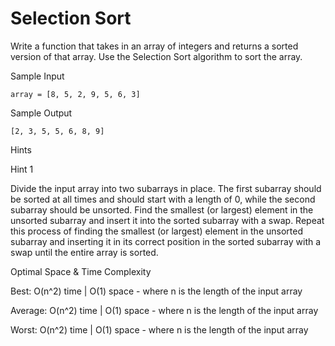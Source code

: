 # Selection Sort

Write a function that takes in an array of integers and returns a sorted version of that array. Use the Selection Sort algorithm to sort the array.

Sample Input

```
array = [8, 5, 2, 9, 5, 6, 3]
```

Sample Output

```
[2, 3, 5, 5, 6, 8, 9]
```

Hints

Hint 1

Divide the input array into two subarrays in place. The first subarray should be sorted at all times and should start with a length of 0, while the second subarray should be unsorted. Find the smallest (or largest) element in the unsorted subarray and insert it into the sorted subarray with a swap. Repeat this process of finding the smallest (or largest) element in the unsorted subarray and inserting it in its correct position in the sorted subarray with a swap until the entire array is sorted.

Optimal Space & Time Complexity

Best: O(n^2) time | O(1) space - where n is the length of the input array

Average: O(n^2) time | O(1) space - where n is the length of the input array

Worst: O(n^2) time | O(1) space - where n is the length of the input array